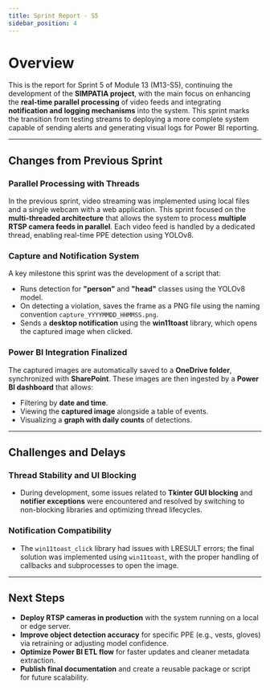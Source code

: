 ```yaml
---
title: Sprint Report - S5
sidebar_position: 4
---
```


# Overview

This is the report for Sprint 5 of Module 13 (M13-S5), continuing the development of the **SIMPATIA project**, with the main focus on enhancing the **real-time parallel processing** of video feeds and integrating **notification and logging mechanisms** into the system. This sprint marks the transition from testing streams to deploying a more complete system capable of sending alerts and generating visual logs for Power BI reporting.

---

## Changes from Previous Sprint

### Parallel Processing with Threads

In the previous sprint, video streaming was implemented using local files and a single webcam with a web application. This sprint focused on the **multi-threaded architecture** that allows the system to process **multiple RTSP camera feeds in parallel**. Each video feed is handled by a dedicated thread, enabling real-time PPE detection using YOLOv8.

### Capture and Notification System

A key milestone this sprint was the development of a script that:
- Runs detection for **"person"** and **"head"** classes using the YOLOv8 model.
- On detecting a violation, saves the frame as a PNG file using the naming convention `capture_YYYYMMDD_HHMMSS.png`.
- Sends a **desktop notification** using the **win11toast** library, which opens the captured image when clicked.

### Power BI Integration Finalized

The captured images are automatically saved to a **OneDrive folder**, synchronized with **SharePoint**. These images are then ingested by a **Power BI dashboard** that allows:
- Filtering by **date and time**.
- Viewing the **captured image** alongside a table of events.
- Visualizing a **graph with daily counts** of detections.

---

## Challenges and Delays

### Thread Stability and UI Blocking
- During development, some issues related to **Tkinter GUI blocking** and **notifier exceptions** were encountered and resolved by switching to non-blocking libraries and optimizing thread lifecycles.

### Notification Compatibility
- The `win11toast_click` library had issues with LRESULT errors; the final solution was implemented using `win11toast`, with the proper handling of callbacks and subprocesses to open the image.

---

## Next Steps

- **Deploy RTSP cameras in production** with the system running on a local or edge server.
- **Improve object detection accuracy** for specific PPE (e.g., vests, gloves) via retraining or adjusting model confidence.
- **Optimize Power BI ETL flow** for faster updates and cleaner metadata extraction.
- **Publish final documentation** and create a reusable package or script for future scalability.
